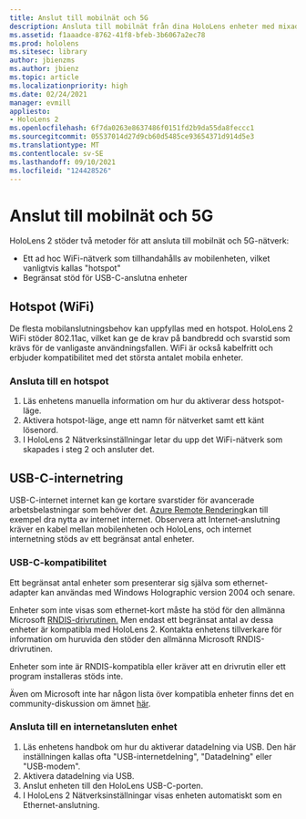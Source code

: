 ```yaml
---
title: Anslut till mobilnät och 5G
description: Ansluta till mobilnät från dina HoloLens enheter med mixad verklighet.
ms.assetid: f1aaadce-8762-41f8-bfeb-3b6067a2ec78
ms.prod: hololens
ms.sitesec: library
author: jbienzms
ms.author: jbienz
ms.topic: article
ms.localizationpriority: high
ms.date: 02/24/2021
manager: evmill
appliesto:
- HoloLens 2
ms.openlocfilehash: 6f7da0263e8637486f0151fd2b9da55da8feccc1
ms.sourcegitcommit: 05537014d27d9cb60d5485ce93654371d914d5e3
ms.translationtype: MT
ms.contentlocale: sv-SE
ms.lasthandoff: 09/10/2021
ms.locfileid: "124428526"
---
```

# <a name="connect-to-cellular-and-5g"></a>Anslut till mobilnät och 5G

HoloLens 2 stöder två metoder för att ansluta till mobilnät och 5G-nätverk:

- Ett ad hoc WiFi-nätverk som tillhandahålls av mobilenheten, vilket vanligtvis kallas "hotspot"
- Begränsat stöd för USB-C-anslutna enheter

## <a name="hotspot-wifi"></a>Hotspot (WiFi)

De flesta mobilanslutningsbehov kan uppfyllas med en hotspot. HoloLens 2 WiFi stöder 802.11ac, vilket kan ge de krav på bandbredd och svarstid som krävs för de vanligaste användningsfallen. WiFi är också kabelfritt och erbjuder kompatibilitet med det största antalet mobila enheter.

### <a name="connecting-to-a-hotspot"></a>Ansluta till en hotspot

1. Läs enhetens manuella information om hur du aktiverar dess hotspot-läge.
1. Aktivera hotspot-läge, ange ett namn för nätverket samt ett känt lösenord.
1. I HoloLens 2 Nätverksinställningar letar du upp det WiFi-nätverk som skapades i steg 2 och ansluter det.

## <a name="usb-c-tethering"></a>USB-C-internetring

USB-C-internet internet kan ge kortare svarstider för avancerade arbetsbelastningar som behöver det. [Azure Remote Rendering](https://azure.microsoft.com/services/remote-rendering)kan till exempel dra nytta av internet internet. Observera att Internet-anslutning kräver en kabel mellan mobilenheten och HoloLens, och internet internetning stöds av ett begränsat antal enheter.

### <a name="usb-c-compatibility"></a>USB-C-kompatibilitet

Ett begränsat antal enheter som presenterar sig själva som ethernet-adapter kan användas med Windows Holographic version 2004 och senare.

Enheter som inte visas som ethernet-kort måste ha stöd för den allmänna Microsoft [RNDIS-drivrutinen.](/windows-hardware/drivers/network/overview-of-remote-ndis--rndis-) Men endast ett begränsat antal av dessa enheter är kompatibla med HoloLens 2. Kontakta enhetens tillverkare för information om huruvida den stöder den allmänna Microsoft RNDIS-drivrutinen.

Enheter som inte är RNDIS-kompatibla eller kräver att en drivrutin eller ett program installeras stöds inte.

Även om Microsoft inte har någon lista över kompatibla enheter finns det en community-diskussion om ämnet [här](https://aka.ms/HLCommunityCell).

### <a name="connecting-to-a-tethered-device"></a>Ansluta till en internetansluten enhet

1. Läs enhetens handbok om hur du aktiverar datadelning via USB. Den här inställningen kallas ofta "USB-internetdelning", "Datadelning" eller "USB-modem".
1. Aktivera datadelning via USB.
1. Anslut enheten till den HoloLens USB-C-porten.
1. I HoloLens 2 Nätverksinställningar visas enheten automatiskt som en Ethernet-anslutning.

